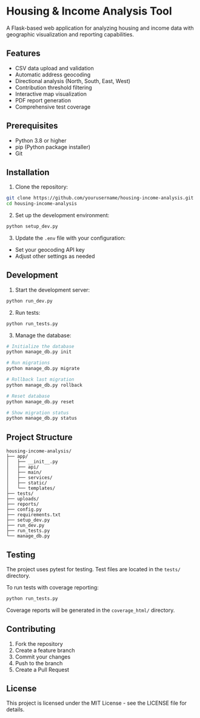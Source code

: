 # Housing & Income Analysis Tool

A Flask-based web application for analyzing housing and income data with geographic visualization and reporting capabilities.

## Features

- CSV data upload and validation
- Automatic address geocoding
- Directional analysis (North, South, East, West)
- Contribution threshold filtering
- Interactive map visualization
- PDF report generation
- Comprehensive test coverage

## Prerequisites

- Python 3.8 or higher
- pip (Python package installer)
- Git

## Installation

1. Clone the repository:
```bash
git clone https://github.com/yourusername/housing-income-analysis.git
cd housing-income-analysis
```

2. Set up the development environment:
```bash
python setup_dev.py
```

3. Update the `.env` file with your configuration:
- Set your geocoding API key
- Adjust other settings as needed

## Development

1. Start the development server:
```bash
python run_dev.py
```

2. Run tests:
```bash
python run_tests.py
```

3. Manage the database:
```bash
# Initialize the database
python manage_db.py init

# Run migrations
python manage_db.py migrate

# Rollback last migration
python manage_db.py rollback

# Reset database
python manage_db.py reset

# Show migration status
python manage_db.py status
```

## Project Structure

```
housing-income-analysis/
├── app/
│   ├── __init__.py
│   ├── api/
│   ├── main/
│   ├── services/
│   ├── static/
│   └── templates/
├── tests/
├── uploads/
├── reports/
├── config.py
├── requirements.txt
├── setup_dev.py
├── run_dev.py
├── run_tests.py
└── manage_db.py
```

## Testing

The project uses pytest for testing. Test files are located in the `tests/` directory.

To run tests with coverage reporting:
```bash
python run_tests.py
```

Coverage reports will be generated in the `coverage_html/` directory.

## Contributing

1. Fork the repository
2. Create a feature branch
3. Commit your changes
4. Push to the branch
5. Create a Pull Request

## License

This project is licensed under the MIT License - see the LICENSE file for details. 